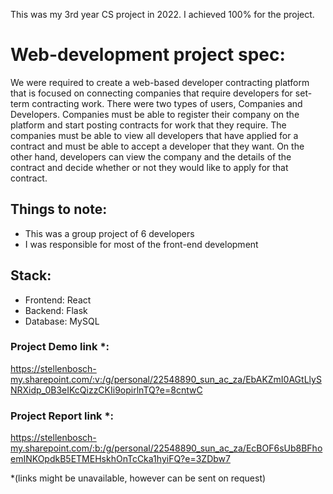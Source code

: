 This was my 3rd year CS project in 2022. I achieved 100% for the project.

# Web-development project spec:
We were required to create a web-based developer contracting platform that is focused on connecting companies that require developers for set-term contracting work. There were two types of users, Companies and Developers. Companies must be able to register their company on the platform and start posting contracts for work that they require. The companies must be able to view all developers that have applied for a contract and must be able to accept a developer that they want. On the other hand, developers can view the company and the details of the contract and decide whether or not they would like to apply for that contract.


## Things to note:
- This was a group project of 6 developers
- I was responsible for most of the front-end development

## Stack:
- Frontend: React
- Backend: Flask
- Database: MySQL


### Project Demo link *: 
https://stellenbosch-my.sharepoint.com/:v:/g/personal/22548890_sun_ac_za/EbAKZmI0AGtLlySNRXidp_0B3eIKcQizzCKIi9opirlnTQ?e=8cntwC


### Project Report link *: 
https://stellenbosch-my.sharepoint.com/:b:/g/personal/22548890_sun_ac_za/EcBOF6sUb8BFhoemINKOpdkB5ETMEHskhOnTcCka1hyiFQ?e=3ZDbw7

*(links might be unavailable, however can be sent on request)
